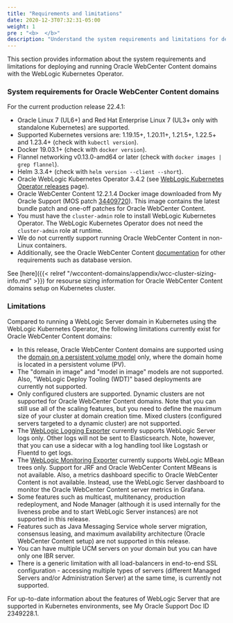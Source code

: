 ```yaml
---
title: "Requirements and limitations"
date: 2020-12-3T07:32:31-05:00
weight: 1
pre : "<b>  </b>"
description: "Understand the system requirements and limitations for deploying and running Oracle WebCenter Content with the WebLogic Kubernetes Operator, including the Oracle WebCenter Content cluster sizing recommendations."
---
```


This section provides information about the system requirements and limitations for deploying and running Oracle WebCenter Content domains with the WebLogic Kubernetes Operator.

### System requirements for Oracle WebCenter Content domains

For the current production release 22.4.1:

* Oracle Linux 7 (UL6+) and Red Hat Enterprise Linux 7 (UL3+ only with standalone Kubernetes) are supported.
* Supported Kubernetes versions are: 1.19.15+, 1.20.11+, 1.21.5+, 1.22.5+ and 1.23.4+ (check with `kubectl version`).
* Docker 19.03.1+ (check with `docker version`).
* Flannel networking v0.13.0-amd64 or later (check with `docker images | grep flannel`).
* Helm 3.3.4+ (check with `helm version --client --short`).
* Oracle WebLogic Kubernetes Operator 3.4.2 (see [WebLogic Kubernetes Operator releases](https://github.com/oracle/weblogic-kubernetes-operator/releases) page).
* Oracle WebCenter Content 12.2.1.4 Docker image downloaded from My Oracle Support (MOS patch [34409720](https://support.oracle.com/epmos/faces/ui/patch/PatchDetail.jspx?patchId=34409720)). This image contains the latest bundle patch and one-off patches for Oracle WebCenter Content.
* You must have the `cluster-admin` role to install WebLogic Kubernetes Operator. The WebLogic Kubernetes Operator does not need the `cluster-admin` role at runtime.
* We do not currently support running Oracle WebCenter Content in non-Linux containers.
* Additionally, see the Oracle WebCenter Content [documentation](https://docs.oracle.com/en/middleware/fusion-middleware/12.2.1.4/inecm/preparing-install-and-configure-product.html#GUID-16F78BFD-4095-45EE-9C3B-DB49AD5CBAAD) for other requirements such as database version.

See [here]({{< relref "/wccontent-domains/appendix/wcc-cluster-sizing-info.md" >}}) for resourse sizing information for Oracle WebCenter Content domains setup on Kubernetes cluster.

### Limitations

Compared to running a WebLogic Server domain in Kubernetes using the WebLogic Kubernetes Operator, the
following limitations currently exist for Oracle WebCenter Content domains:

* In this release, Oracle WebCenter Content domains are supported using the
[domain on a persistent volume model](https://oracle.github.io/weblogic-kubernetes-operator/userguide/managing-domains/choosing-a-model/) only, where the domain home is located in a persistent volume (PV).
* The "domain in image" and "model in image" models are not supported. Also, "WebLogic Deploy Tooling (WDT)" based deployments are currently not supported.   
* Only configured clusters are supported.  Dynamic clusters are not supported for
  Oracle WebCenter Content domains.  Note that you can still use all of the scaling features,
  but you need to define the maximum size of your cluster at domain creation time. Mixed clusters (configured servers targeted to a dynamic cluster) are not supported.
* The [WebLogic Logging Exporter](https://github.com/oracle/weblogic-logging-exporter)
  currently supports WebLogic Server logs only.  Other logs will not be sent to
  Elasticsearch.  Note, however, that you can use a sidecar with a log handling tool
  like Logstash or Fluentd to get logs.
* The [WebLogic Monitoring Exporter](https://github.com/oracle/weblogic-monitoring-exporter)
  currently supports WebLogic MBean trees only. Support for JRF and Oracle WebCenter Content MBeans is not available. Also, a metrics dashboard specific to Oracle WebCenter Content is not available. Instead, use the WebLogic Server dashboard to monitor the Oracle WebCenter Content server metrics in Grafana.
* Some features such as multicast, multitenancy, production redeployment, and Node Manager (although it is used internally for the liveness probe and to start WebLogic Server instances) are not supported in this release.
* Features such as Java Messaging Service whole server migration, consensus leasing, and maximum availability architecture (Oracle WebCenter Content setup) are not supported in this release.
* You can have multiple UCM servers on your domain but you can have only one IBR server.
* There is a generic limitation with all load-balancers in end-to-end SSL configuration - accessing multiple types of servers (different Managed Servers and/or Administration Server) at the same time, is currently not supported.

For up-to-date information about the features of WebLogic Server that are supported in Kubernetes environments, see My Oracle Support Doc ID 2349228.1.
